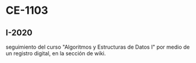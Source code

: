 # CE-1103
## I-2020
seguimiento del curso "Algoritmos y Estructuras de Datos I"  por medio de un registro digital, en la sección de wiki.

